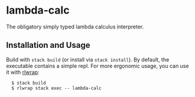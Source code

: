 # lambda-calc

The obligatory simply typed lambda calculus interpreter.

## Installation and Usage

Build with `stack build` (or install via `stack install`).  By default,
the executable contains a simple repl.  For more ergonomic usage, you
can use it with [rlwrap]:

``` console
  $ stack build
  $ rlwrap stack exec -- lambda-calc
```

[rlwrap]: https://github.com/hanslub42/rlwrap
